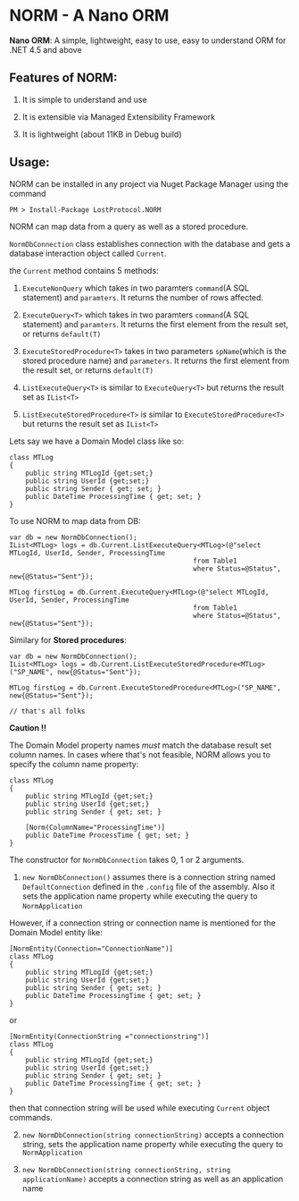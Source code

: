 # NORM - A Nano ORM

**Nano ORM**: A simple, lightweight, easy to use, easy to understand ORM for .NET 4.5 and above

Features of NORM:
-----------------------
1) It is simple to understand and use

2) It is extensible via Managed Extensibility Framework

3) It is lightweight (about 11KB in Debug build)

Usage:
-------
NORM can be installed in any project via Nuget Package Manager using the command

    PM > Install-Package LostProtocol.NORM

NORM can map data from a query as well as a stored procedure.

`NormDbConnection` class establishes connection with the database and gets a database interaction object called `Current`. 

the `Current` method contains 5 methods:

1. `ExecuteNonQuery` which takes in two paramters `command`(A SQL statement) and `paramters`. It returns the number of rows affected.

2. `ExecuteQuery<T>` which takes in two paramters `command`(A SQL statement) and `paramters`. It returns the first element from the result set, or returns `default(T)`

3. `ExecuteStoredProcedure<T>` takes in two parameters `spName`(which is the stored procedure name) and `parameters`. It returns the first element from the result set, or returns `default(T)`

4. `ListExecuteQuery<T>` is similar to `ExecuteQuery<T>` but returns the result set as `IList<T>`

5. `ListExecuteStoredProcedure<T>` is similar to `ExecuteStoredProcedure<T>` but returns the result set as `IList<T>`

Lets say we have a Domain Model class like so: 

    class MTLog
    {
        public string MTLogId {get;set;}
        public string UserId {get;set;}
        public string Sender { get; set; }
        public DateTime ProcessingTime { get; set; }
    }


To use NORM to map data from DB:

    var db = new NormDbConnection();
    IList<MTLog> logs = db.Current.ListExecuteQuery<MTLog>(@"select MTLogId, UserId, Sender, ProcessingTime 
                                                  from Table1 
                                                  where Status=@Status", new{@Status="Sent"});

    MTLog firstLog = db.Current.ExecuteQuery<MTLog>(@"select MTLogId, UserId, Sender, ProcessingTime 
                                                  from Table1 
                                                  where Status=@Status", new{@Status="Sent"});

Similary for **Stored procedures**:

    var db = new NormDbConnection();
    IList<MTLog> logs = db.Current.ListExecuteStoredProcedure<MTLog>("SP_NAME", new{@Status="Sent"});

    MTLog firstLog = db.Current.ExecuteStoredProcedure<MTLog>("SP_NAME", new{@Status="Sent"});

    // that's all folks

**Caution !!**

The Domain Model property names *must* match the database result set column names. In cases where that's not feasible, NORM allows you to specify the column name property:

    class MTLog
    {
        public string MTLogId {get;set;}
        public string UserId {get;set;}
        public string Sender { get; set; }

        [Norm(ColumnName="ProcessingTime")]
        public DateTime ProcessTime { get; set; }
    }

The constructor for `NormDbConnection` takes 0, 1 or 2 arguments.

1) `new NormDbConnection()` assumes there is a connection string named `DefaultConnection` defined in the `.config` file of the assembly.
Also it sets the application name property while executing the query to `NormApplication`

However, if a connection string or connection name is mentioned for the Domain Model entity like:
    
    [NormEntity(Connection="ConnectionName")]
    class MTLog
    {
        public string MTLogId {get;set;}
        public string UserId {get;set;}
        public string Sender { get; set; }
        public DateTime ProcessingTime { get; set; }
    }

or

    [NormEntity(ConnectionString ="connectionstring")]
    class MTLog
    {
        public string MTLogId {get;set;}
        public string UserId {get;set;}
        public string Sender { get; set; }
        public DateTime ProcessingTime { get; set; }
    }

then that connection string will be used while executing `Current` object commands.

2) `new NormDbConnection(string connectionString)` accepts a connection string, sets the application name property while executing the query to `NormApplication`

3) `new NormDbConnection(string connectionString, string applicationName)` accepts a connection string as well as an application name 



